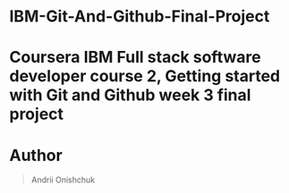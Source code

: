 # IBM-Git-And-Github-Final-Project

# Coursera IBM Full stack software developer course 2, Getting started with Git and Github week 3 final project

# Author
> Andrii Onishchuk
